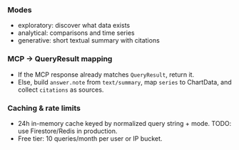 ### Modes

- exploratory: discover what data exists
- analytical: comparisons and time series
- generative: short textual summary with citations

### MCP → QueryResult mapping

- If the MCP response already matches `QueryResult`, return it.
- Else, build `answer.note` from `text/summary`, map `series` to ChartData, and collect `citations` as sources.

### Caching & rate limits

- 24h in-memory cache keyed by normalized query string + mode. TODO: use Firestore/Redis in production.
- Free tier: 10 queries/month per user or IP bucket.
